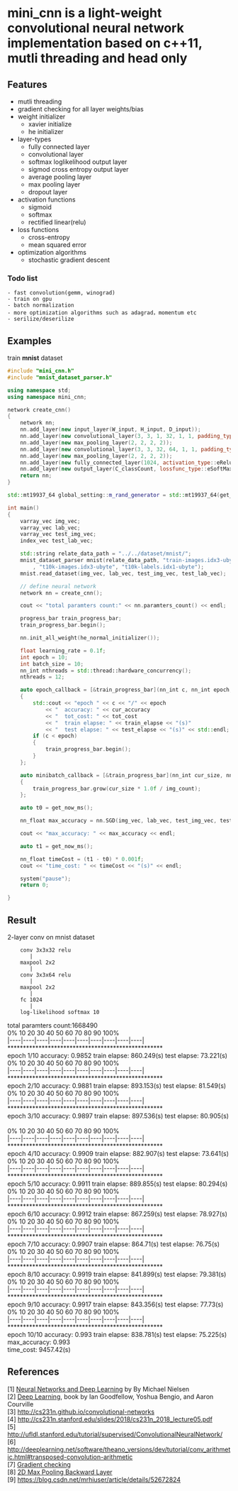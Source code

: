 
# **mini_cnn** is a light-weight convolutional neural network implementation based on c++11, mutli threading and head only


## Features</br>
- mutli threading
- gradient checking for all layer weights/bias
- weight initializer
	- xavier initialize
	- he initializer
- layer-types
	- fully connected layer
	- convolutional layer
	- softmax loglikelihood output layer
	- sigmod cross entropy output layer
	- average pooling layer
	- max pooling layer
	- dropout layer
- activation functions
	- sigmoid
	- softmax
	- rectified linear(relu)
- loss functions
	- cross-entropy
	- mean squared error
- optimization algorithms
	- stochastic gradient descent
### Todo list
	- fast convolution(gemm, winograd)
	- train on gpu
	- batch normalization
	- more optimization algorithms such as adagrad，momentum etc	
	- serilize/deserilize
## Examples</br>
train **mnist** dataset</br>
```cpp
#include "mini_cnn.h"
#include "mnist_dataset_parser.h"

using namespace std;
using namespace mini_cnn;

network create_cnn()
{
	network nn;
	nn.add_layer(new input_layer(W_input, H_input, D_input));
	nn.add_layer(new convolutional_layer(3, 3, 1, 32, 1, 1, padding_type::eValid, activation_type::eRelu));
	nn.add_layer(new max_pooling_layer(2, 2, 2, 2));
	nn.add_layer(new convolutional_layer(3, 3, 32, 64, 1, 1, padding_type::eValid, activation_type::eRelu));
	nn.add_layer(new max_pooling_layer(2, 2, 2, 2));
	nn.add_layer(new fully_connected_layer(1024, activation_type::eRelu));
	nn.add_layer(new output_layer(C_classCount, lossfunc_type::eSoftMax_LogLikelihood, activation_type::eSoftMax));
	return nn;
}

std::mt19937_64 global_setting::m_rand_generator = std::mt19937_64(get_now_ms());

int main()
{
	varray_vec img_vec;
	varray_vec lab_vec;
	varray_vec test_img_vec;
	index_vec test_lab_vec;

	std::string relate_data_path = "../../dataset/mnist/";
	mnist_dataset_parser mnist(relate_data_path, "train-images.idx3-ubyte", "train-labels.idx1-ubyte"
		, "t10k-images.idx3-ubyte", "t10k-labels.idx1-ubyte");
	mnist.read_dataset(img_vec, lab_vec, test_img_vec, test_lab_vec);

	// define neural network
	network nn = create_cnn();

	cout << "total paramters count:" << nn.paramters_count() << endl;

	progress_bar train_progress_bar;
	train_progress_bar.begin();

	nn.init_all_weight(he_normal_initializer());

	float learning_rate = 0.1f;
	int epoch = 10;
	int batch_size = 10;
	nn_int nthreads = std::thread::hardware_concurrency();
	nthreads = 12;

	auto epoch_callback = [&train_progress_bar](nn_int c, nn_int epoch, nn_float cur_accuracy, nn_float tot_cost, nn_float train_elapse, nn_float test_elapse)
	{
		std::cout << "epoch " << c << "/" << epoch 
			<< "  accuracy: " << cur_accuracy
			<< "  tot_cost: " << tot_cost 
			<< "  train elapse: " << train_elapse << "(s)" 
			<< "  test elapse: " << test_elapse << "(s)" << std::endl;
		if (c < epoch)
		{
			train_progress_bar.begin();
		}
	};

	auto minibatch_callback = [&train_progress_bar](nn_int cur_size, nn_int img_count)
	{
		train_progress_bar.grow(cur_size * 1.0f / img_count);
	};

	auto t0 = get_now_ms();

	nn_float max_accuracy = nn.SGD(img_vec, lab_vec, test_img_vec, test_lab_vec, epoch, batch_size, learning_rate, nthreads, minibatch_callback, epoch_callback);

	cout << "max_accuracy: " << max_accuracy << endl;

	auto t1 = get_now_ms();

	nn_float timeCost = (t1 - t0) * 0.001f;
	cout << "time_cost: " << timeCost << "(s)" << endl;

	system("pause");
	return 0;

}

```
## Result</br>

2-layer conv on mnist dataset</br>
```
	conv 3x3x32 relu
	   |
	maxpool 2x2
	   |
	conv 3x3x64 relu
	   |
	maxpool 2x2
	   |
	fc 1024
	   |
	log-likelihood softmax 10
```
total paramters count:1668490</br>
0%   10   20   30   40   50   60   70   80   90   100%</br>
|----|----|----|----|----|----|----|----|----|----|</br>
**************************************************</br>
epoch 1/10  accuracy: 0.9852  train elapse: 860.249(s)  test elapse: 73.221(s)</br>
0%   10   20   30   40   50   60   70   80   90   100%</br>
|----|----|----|----|----|----|----|----|----|----|</br>
**************************************************</br>
epoch 2/10  accuracy: 0.9881  train elapse: 893.153(s)  test elapse: 81.549(s)</br>
0%   10   20   30   40   50   60   70   80   90   100%</br>
|----|----|----|----|----|----|----|----|----|----|</br>
**************************************************</br>
epoch 3/10  accuracy: 0.9897  train elapse: 897.536(s)  test elapse: 80.905(s)</br></br>
0%   10   20   30   40   50   60   70   80   90   100%</br>
|----|----|----|----|----|----|----|----|----|----|</br>
**************************************************</br>
epoch 4/10  accuracy: 0.9909  train elapse: 882.907(s)  test elapse: 73.641(s)</br>
0%   10   20   30   40   50   60   70   80   90   100%</br>
|----|----|----|----|----|----|----|----|----|----|</br>
**************************************************</br>
epoch 5/10  accuracy: 0.9911  train elapse: 889.855(s)  test elapse: 80.294(s)</br>
0%   10   20   30   40   50   60   70   80   90   100%</br>
|----|----|----|----|----|----|----|----|----|----|</br>
**************************************************</br>
epoch 6/10  accuracy: 0.9912  train elapse: 867.259(s)  test elapse: 78.927(s)</br>
0%   10   20   30   40   50   60   70   80   90   100%</br>
|----|----|----|----|----|----|----|----|----|----|</br>
**************************************************</br>
epoch 7/10  accuracy: 0.9907  train elapse: 864.71(s)  test elapse: 76.75(s)</br>
0%   10   20   30   40   50   60   70   80   90   100%</br>
|----|----|----|----|----|----|----|----|----|----|</br>
**************************************************</br>
epoch 8/10  accuracy: 0.9919  train elapse: 841.899(s)  test elapse: 79.381(s)</br>
0%   10   20   30   40   50   60   70   80   90   100%</br>
|----|----|----|----|----|----|----|----|----|----|</br>
**************************************************</br>
epoch 9/10  accuracy: 0.9917  train elapse: 843.356(s)  test elapse: 77.73(s)</br>
0%   10   20   30   40   50   60   70   80   90   100%</br>
|----|----|----|----|----|----|----|----|----|----|</br>
**************************************************</br>
epoch 10/10  accuracy: 0.993  train elapse: 838.781(s)  test elapse: 75.225(s)</br>
max_accuracy: 0.993</br>
time_cost: 9457.42(s)</br>


## References</br>
[1] [Neural Networks and Deep Learning](http://neuralnetworksanddeeplearning.com/) by By Michael Nielsen</br>
[2] [Deep Learning](http://www.deeplearningbook.org/), book by Ian Goodfellow, Yoshua Bengio, and Aaron Courville</br>
[3] http://cs231n.github.io/convolutional-networks </br>
[4] http://cs231n.stanford.edu/slides/2018/cs231n_2018_lecture05.pdf</br>
[5] http://ufldl.stanford.edu/tutorial/supervised/ConvolutionalNeuralNetwork/</br>
[6] http://deeplearning.net/software/theano_versions/dev/tutorial/conv_arithmetic.html#transposed-convolution-arithmetic</br>
[7] [Gradient checking](http://ufldl.stanford.edu/wiki/index.php/Gradient_checking_and_advanced_optimization)</br>
[8] [2D Max Pooling Backward Layer](https://software.intel.com/sites/products/documentation/doclib/daal/daal-user-and-reference-guides/daal_prog_guide/GUID-2C3AA967-AE6A-4162-84EB-93BE438E3A05.htm)</br>
[9] https://blog.csdn.net/mrhiuser/article/details/52672824

